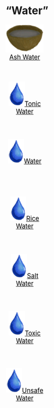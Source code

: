 # “Water”  
<div style="display:inline-block"><div class="gamedatalist" style="text-align:center;;min-height:0px;"><div class="gamecard" style="width:100px; height:150px;"><a href="LQ_AshWater.md" style="color:black"><img decoding="async" src="Sprite/CoconutShellAshWater.png" class="cardimage" style="max-width:100px;max-height:150px;"><span style="font-size: 16.666666666666668px;">Ash Water</span></a></div></div><div class="gamedatalist" style="text-align:center;;min-height:0px;"><div class="gamecard" style="width:100px; height:150px;"><a href="LQ_TonicWater.md" style="color:black"><img decoding="async" src="Sprite/Thirst.png" class="cardimage" style="max-width:100px;max-height:150px;"><span style="font-size: 16.666666666666668px;">Tonic Water</span></a></div></div><div class="gamedatalist" style="text-align:center;;min-height:0px;"><div class="gamecard" style="width:100px; height:150px;"><a href="LQ_Water.md" style="color:black"><img decoding="async" src="Sprite/Thirst.png" class="cardimage" style="max-width:100px;max-height:150px;"><span style="font-size: 16.666666666666668px;">Water</span></a></div></div><div class="gamedatalist" style="text-align:center;;min-height:0px;"><div class="gamecard" style="width:100px; height:150px;"><a href="LQ_WaterRice.md" style="color:black"><img decoding="async" src="Sprite/Thirst.png" class="cardimage" style="max-width:100px;max-height:150px;"><span style="font-size: 16.666666666666668px;">Rice Water</span></a></div></div><div class="gamedatalist" style="text-align:center;;min-height:0px;"><div class="gamecard" style="width:100px; height:150px;"><a href="LQ_WaterSalt.md" style="color:black"><img decoding="async" src="Sprite/Thirst.png" class="cardimage" style="max-width:100px;max-height:150px;"><span style="font-size: 16.666666666666668px;">Salt Water</span></a></div></div><div class="gamedatalist" style="text-align:center;;min-height:0px;"><div class="gamecard" style="width:100px; height:150px;"><a href="LQ_WaterToxic.md" style="color:black"><img decoding="async" src="Sprite/Thirst.png" class="cardimage" style="max-width:100px;max-height:150px;"><span style="font-size: 16.666666666666668px;">Toxic Water</span></a></div></div><div class="gamedatalist" style="text-align:center;;min-height:0px;"><div class="gamecard" style="width:100px; height:150px;"><a href="LQ_WaterUnsafe.md" style="color:black"><img decoding="async" src="Sprite/Thirst.png" class="cardimage" style="max-width:100px;max-height:150px;"><span style="font-size: 16.666666666666668px;">Unsafe Water</span></a></div></div></div>  
  


<script>document.title="“Water” - Card Survival Wiki";</script>